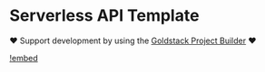 # Serverless API Template

❤️ Support development by using the [Goldstack Project Builder](https://goldstack.party) ❤️

[!embed](../../../docs/docs/modules/lambda-api/index.md)
